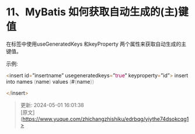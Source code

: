# 11、MyBatis 如何获取自动生成的(主)键值

在<insert>标签中使用useGeneratedKeys 和keyProperty 两个属性来获取自动生成的主键值。

示例:

<font style="color:rgb(154,109,57);"><</font>insert id<font style="color:rgb(154,109,57);">=</font>”insertname” usegeneratedkeys<font style="color:rgb(154,109,57);">=</font>”<font style="color:rgb(153,0,84);">t</font><font style="color:rgb(153,0,84);">r</font><font style="color:rgb(153,0,84);">u</font><font style="color:rgb(153,0,84);">e</font>” keyproperty<font style="color:rgb(154,109,57);">=</font>”id”<font style="color:rgb(154,109,57);">> </font>insert into names <font style="color:rgb(153,153,153);">(</font>name<font style="color:rgb(153,153,153);">)</font><font style="color:rgb(153,153,153);"> </font>values <font style="color:rgb(153,153,153);">(</font>#<font style="color:rgb(153,153,153);">{</font>name<font style="color:rgb(153,153,153);">}</font><font style="color:rgb(153,153,153);">)</font>

<font style="color:rgb(154,109,57);"></</font>insert<font style="color:rgb(154,109,57);">></font>



> 更新: 2024-05-01 16:01:38  
> [原文](https://www.yuque.com/zhichangzhishiku/edrbqg/yiythe74dsokcqg1>